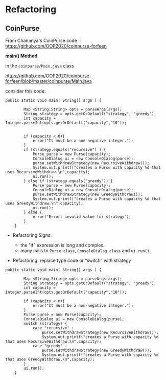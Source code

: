 # Refactoring

## CoinPurse
From Chananya's CoinPurse code : https://github.com/OOP2020/coinpurse-forfeen

**main() Method**

in the `coinpurse/Main.java` class

https://github.com/OOP2020/coinpurse-forfeen/blob/master/coinpurse/Main.java

consider this code: 
```
public static void main( String[] args ) {

        Map <String,String> opts = parseArgs(args);
        String strategy = opts.getOrDefault("strategy", "greedy");
        int capacity = Integer.parseInt(opts.getOrDefault("capacity","10"));


        if (capacity < 0){
            error("It must be a non-negative integer.");
        }
        if (strategy.equals("recursive") ) {
            Purse purse = new Purse(capacity);
            ConsoleDialog ui = new ConsoleDialog(purse);
            purse.setWithdrawStrategy(new RecursiveWithdraw());
            System.out.printf("creates a Purse with capacity %d that uses RecursiveWithdraw.\n",capacity);
            ui.run();
        } else if (strategy.equals("greedy")) {
            Purse purse = new Purse(capacity);
            ConsoleDialog ui = new ConsoleDialog(purse);
            purse.setWithdrawStrategy(new GreedyWithdraw());
            System.out.printf("creates a Purse with capacity %d that uses GreedyWithdraw.\n",capacity);
            ui.run();
        } else {
            error("Error: invalid value for strategy");
        }
    }
```

- Refactoring Signs:
    - the "if" expression is long and complex.
    - many calls to `Purse class`, `ConsoleDialog class` and `ui.run()`.

- Refactoring: replace type code or “switch” with strategy

```
public static void main( String[] args ) {

        Map <String,String> opts = parseArgs(args);
        String strategy = opts.getOrDefault("strategy", "greedy");
        int capacity = Integer.parseInt(opts.getOrDefault("capacity","10"));

        if (capacity < 0){
            error("It must be a non-negative integer.");
        }
        Purse purse = new Purse(capacity);
        ConsoleDialog ui = new ConsoleDialog(purse);
        switch (strategy) {
            case "recursive" :
                purse.setWithdrawStrategy(new RecursiveWithdraw());
                System.out.printf("creates a Purse with capacity %d that uses RecursiveWithdraw.\n",capacity);
            case "greedy" :
                purse.setWithdrawStrategy(new GreedyWithdraw());
                System.out.printf("creates a Purse with capacity %d that uses GreedyWithdraw.\n",capacity);
        }
        ui.run();
    }
```